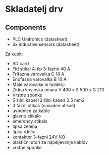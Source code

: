 # Skladatelj drv
## Components
* PLC Unitronics (datasheet)
* 6x inductive sensors (datasheet)

Za kupit:
* SD card
* Fid stikal A-tip 3-fazno 40 A
* Trifazna varovalka C 16 A
* Enofazna varovalka B 10 A
* Male varovalke in holderji
* Zidna kovinska omara V 400 x S 500 x G 210
* Vrstne sponke
* 5 žilni kabel (3 žilni kabel) 2.5 mm2
* 3 fazni utikač (navaden utikač)
* uvodnice za kable
* glavno stikalo
* emerency stikalo
* tipka zelena
* tipka rdeča
* kontaktor 3-fazni 24V NO
* plastični utori za napeljevanje kablov
* vrstne sponke